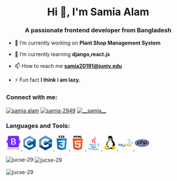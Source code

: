 <h1 align="center">Hi 👋, I'm Samia Alam</h1>
<h3 align="center">A passionate frontend developer from Bangladesh</h3>


- 🔭 I’m currently working on **Plant Shop Management System**

- 🌱 I’m currently learning **django,react.js**
  
- 📫 How to reach me **samia20191@juniv.edu**

- ⚡ Fun fact **I think i am lazy.**

<h3 align="left">Connect with me:</h3>
<p align="left">
<a href="https://linkedin.com/in/samia alam" target="blank"><img align="center" src="https://raw.githubusercontent.com/rahuldkjain/github-profile-readme-generator/master/src/images/icons/Social/linked-in-alt.svg" alt="samia alam" height="30" width="40" /></a>
<a href="https://www.codechef.com/users/samia-2949" target="blank"><img align="center" src="https://cdn.jsdelivr.net/npm/simple-icons@3.1.0/icons/codechef.svg" alt="samia-2949" height="30" width="40" /></a>
<a href="https://codeforces.com/profile/__samia__" target="blank"><img align="center" src="https://raw.githubusercontent.com/rahuldkjain/github-profile-readme-generator/master/src/images/icons/Social/codeforces.svg" alt="__samia__" height="30" width="40" /></a>
</p>

<h3 align="left">Languages and Tools:</h3>
<p align="left"> <a href="https://getbootstrap.com" target="_blank" rel="noreferrer"> <img src="https://raw.githubusercontent.com/devicons/devicon/master/icons/bootstrap/bootstrap-plain-wordmark.svg" alt="bootstrap" width="40" height="40"/> </a> <a href="https://www.cprogramming.com/" target="_blank" rel="noreferrer"> <img src="https://raw.githubusercontent.com/devicons/devicon/master/icons/c/c-original.svg" alt="c" width="40" height="40"/> </a> <a href="https://www.w3schools.com/cpp/" target="_blank" rel="noreferrer"> <img src="https://raw.githubusercontent.com/devicons/devicon/master/icons/cplusplus/cplusplus-original.svg" alt="cplusplus" width="40" height="40"/> </a> <a href="https://www.w3schools.com/css/" target="_blank" rel="noreferrer"> <img src="https://raw.githubusercontent.com/devicons/devicon/master/icons/css3/css3-original-wordmark.svg" alt="css3" width="40" height="40"/> </a> <a href="https://www.w3.org/html/" target="_blank" rel="noreferrer"> <img src="https://raw.githubusercontent.com/devicons/devicon/master/icons/html5/html5-original-wordmark.svg" alt="html5" width="40" height="40"/> </a> <a href="https://www.java.com" target="_blank" rel="noreferrer"> <img src="https://raw.githubusercontent.com/devicons/devicon/master/icons/java/java-original.svg" alt="java" width="40" height="40"/> </a> <a href="https://www.linux.org/" target="_blank" rel="noreferrer"> <img src="https://raw.githubusercontent.com/devicons/devicon/master/icons/linux/linux-original.svg" alt="linux" width="40" height="40"/> </a> <a href="https://www.mysql.com/" target="_blank" rel="noreferrer"> <img src="https://raw.githubusercontent.com/devicons/devicon/master/icons/mysql/mysql-original-wordmark.svg" alt="mysql" width="40" height="40"/> </a> <a href="https://www.php.net" target="_blank" rel="noreferrer"> <img src="https://raw.githubusercontent.com/devicons/devicon/master/icons/php/php-original.svg" alt="php" width="40" height="40"/> </a> </p>

<p><img align="left" src="https://github-readme-stats.vercel.app/api/top-langs?username=jucse-29&show_icons=true&locale=en&layout=compact" alt="jucse-29" /></p>

<p>&nbsp;<img align="center" src="https://github-readme-stats.vercel.app/api?username=jucse-29&show_icons=true&locale=en" alt="jucse-29" /></p>

<p><img align="center" src="https://github-readme-streak-stats.herokuapp.com/?user=jucse-29&" alt="jucse-29" /></p>
